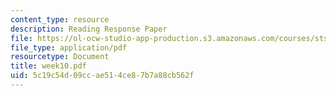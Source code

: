 ```yaml
---
content_type: resource
description: Reading Response Paper
file: https://ol-ocw-studio-app-production.s3.amazonaws.com/courses/sts-035-the-history-of-computing-spring-2004/5c19c54d09ccae514ce87b7a88cb562f_week10.pdf
file_type: application/pdf
resourcetype: Document
title: week10.pdf
uid: 5c19c54d-09cc-ae51-4ce8-7b7a88cb562f
---
```

